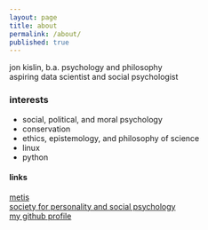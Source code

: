 ```yaml
---
layout: page
title: about
permalink: /about/
published: true
---
```


jon kislin, b.a. psychology and philosophy  
aspiring data scientist and social psychologist  
  
### interests ###
- social, political, and moral psychology
- conservation
- ethics, epistemology, and philosophy of science
- linux
- python

#### links ####
[metis](http://thisismetis.com)  
[society for personality and social psychology](http://spsp.org)  
[my github profile](https://github.com/jonkislin)
